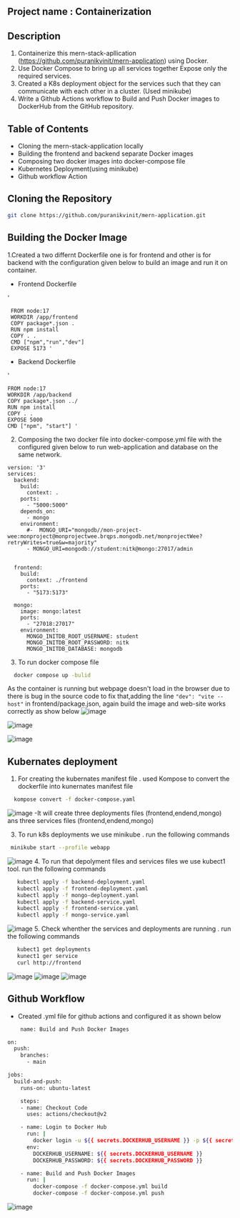 ## Project name : Containerization

## Description
1. Containerize this mern-stack-apllication (https://github.com/puranikvinit/mern-application) using Docker.
2. Use Docker Compose to bring up all services together Expose only the required services.
3. Created a K8s deployment object for the services such that they can communicate with each other in a cluster. (Used minikube)
4. Write a Github Actions workflow to Build and Push Docker images to DockerHub from the GitHub repository.

## Table of Contents
  - Cloning the mern-stack-application locally
  - Building the frontend and backend separate Docker images
  - Composing two docker images into docker-compose file
  - Kubernetes Deployment(using minikube)
  - Github workflow Action
## Cloning the Repository
``` bash 
git clone https://github.com/puranikvinit/mern-application.git
```
## Building the Docker Image
1.Created a two differnt Dockerfile one is for frontend and other is for backend with the configuration given below to build an image and run it on container.
  - Frontend Dockerfile
  
  '

     FROM node:17 
     WORKDIR /app/frontend
     COPY package*.json .
     RUN npm install
     COPY . .
     CMD ["npm","run","dev"]
     EXPOSE 5173 '
  - Backend Dockerfile

   '
    
    FROM node:17
    WORKDIR /app/backend
    COPY package*.json ../
    RUN npm install
    COPY . .
    EXPOSE 5000
    CMD ["npm", "start"] '

 2. Composing the two docker file into docker-compose.yml file with the configured given below to run web-application and database on the same network.
```
version: '3'
services:
  backend:
    build:
      context: .
    ports:
      - "5000:5000"
    depends_on:
      - mongo 
    environment:
      #-  MONGO_URI="mongodb//mon-project-wee:monproject@monprojectwee.brqps.mongodb.net/monprojectWee?retryWrites=true&w=majority"
      - MONGO_URI=mongodb://student:nitk@mongo:27017/admin


  frontend:
    build:
      context: ./frontend
    ports:
      - "5173:5173"

  mongo:
    image: mongo:latest
    ports:
      - "27018:27017"
    environment:
      MONGO_INITDB_ROOT_USERNAME: student
      MONGO_INITDB_ROOT_PASSWORD: nitk
      MONGO_INITDB_DATABASE: mongodb
```


3. To run docker compose file 
``` bash
  docker compose up -bulid
```
  As the container is running but webpage doesn't load in the browser due to there is bug in the source code to fix that,adding the line ``` "dev": "vite --host" ```  in frontend/package.json, again build the image and web-site works correctly as show below
  ![image](https://github.com/jyothiram266/DOCKER-TASK-WEC-SYSTEMS/blob/main/screenshots/Screenshot%20from%202023-10-22%2010-17-35.png?raw=true)
  
  ![image](https://github.com/jyothiram266/DOCKER-TASK-WEC-SYSTEMS/blob/main/screenshots/Screenshot%20from%202023-10-22%2010-17-43.png?raw=true)
  
  ![image](https://github.com/jyothiram266/DOCKER-TASK-WEC-SYSTEMS/assets/112464539/e79f283e-01ee-42dc-b7f4-321dd4c12e03)

## Kubernates deployment
 1. For creating the kubernates manifest file . used Kompose to convert the dockerfile into kunernates manifest file
 ``` bash
   kompose convert -f docker-compose.yaml
 ```
   ![image](https://github.com/jyothiram266/DOCKER-TASK-WEC-SYSTEMS/blob/main/screenshots/Screenshot%20from%202023-10-22%2010-23-18.png?raw=true)
  -It will create three deployments files (frontend,endend,mongo) ans three services files (frontend,endend,mongo) 
  
  3. To run k8s deployments we use minikube . run the following commands
  ``` bash
   minikube start --profile webapp
```
  ![image](https://github.com/jyothiram266/DOCKER-TASK-WEC-SYSTEMS/blob/main/screenshots/Screenshot%20from%202023-10-22%2010-25-13.png?raw=true)
4. To run that depolyment files and services files we use kubect1 tool. run the following commands

``` bash
   kubectl apply -f backend-deployment.yaml
   kubectl apply -f frontend-deployment.yaml
   kubectl apply -f mongo-deployment.yaml 
   kubectl apply -f backend-service.yaml
   kubectl apply -f frontend-service.yaml
   kubectl apply -f mongo-service.yaml
```
  ![image](https://github.com/jyothiram266/DOCKER-TASK-WEC-SYSTEMS/blob/main/screenshots/Screenshot%20from%202023-10-22%2010-27-16.png?raw=true)
5. Check whenther the services and deployments are running . run the following commands
``` bash
   kubect1 get deployments
   kunect1 ger service
   curl http://frontend
```
  ![image](https://github.com/jyothiram266/DOCKER-TASK-WEC-SYSTEMS/blob/main/screenshots/Screenshot%20from%202023-10-22%2010-30-07.png?raw=true)
  ![image](https://github.com/jyothiram266/DOCKER-TASK-WEC-SYSTEMS/blob/main/screenshots/Screenshot%20from%202023-10-22%2010-32-43.png?raw=true)
  ![image](https://github.com/jyothiram266/DOCKER-TASK-WEC-SYSTEMS/blob/main/screenshots/Screenshot%20from%202023-10-22%2010-32-57.png?raw=true0)
## Github Workflow
 - Created .yml file for github actions and configured it as shown below
``` bash
    name: Build and Push Docker Images

on:
  push:
    branches:
      - main 

jobs:
  build-and-push:
    runs-on: ubuntu-latest

    steps:
    - name: Checkout Code
      uses: actions/checkout@v2

    - name: Login to Docker Hub
      run: |
        docker login -u ${{ secrets.DOCKERHUB_USERNAME }} -p ${{ secrets.DOCKERHUB_PASSWORD }}
      env:
        DOCKERHUB_USERNAME: ${{ secrets.DOCKERHUB_USERNAME }}
        DOCKERHUB_PASSWORD: ${{ secrets.DOCKERHUB_PASSWORD }}

    - name: Build and Push Docker Images
      run: |
        docker-compose -f docker-compose.yml build
        docker-compose -f docker-compose.yml push
```
 ![image](https://github.com/jyothiram266/DOCKER-TASK-WEC-SYSTEMS/blob/main/screenshots/Screenshot%20from%202023-10-22%2010-36-55.png?raw=true)

